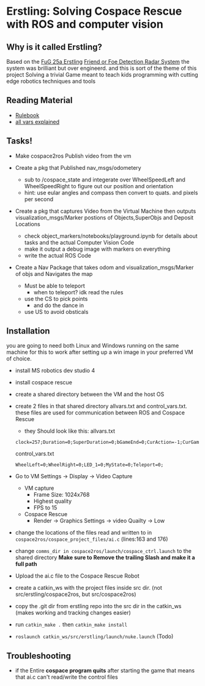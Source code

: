 # Erstling: Solving Cospace Rescue with ROS and computer vision 

## Why is it called Erstling?
Based on the [FuG 25a Erstling](https://en.wikipedia.org/wiki/FuG_25a_Erstling) [Friend or Foe Detection Radar System](https://en.wikipedia.org/wiki/Identification_friend_or_foe) 
the system was brilliant but over engineerd. and this is sort of the theme of this project 
Solving a trivial Game meant to teach kids programming with cutting edge robotics techniques and tools

## Reading Material 
- [Rulebook](https://junior.robocup.org/wp-content/uploads/2019Rules/2019_RescueSimulation_Final.pdf)
- [all vars explained](http://cospacerobot.org/documents/CSR-Rescue%202016%20Help%20(Secondary)/index.html#!advancedConditions)

## Tasks!

- Make cospace2ros Publish video from the vm

- Create a pkg that Published nav_msgs/odometery 
    - sub to /cospace_state and integerate over WheelSpeedLeft and WheelSpeedRight to figure out our position and orientation 
    - hint: use eular angles and compass then convert to quats. and pixels per second

- Create a pkg that captures Video from the Virtual Machine then outputs visualization_msgs/Marker postions of Objects,SuperObjs and Deposit Locations
    - check object_markers/notebooks/playground.ipynb for details about tasks and the actual Computer Vision Code
    - make it output a debug image with markers on everything
    - write the actual ROS Code
    
- Create a Nav Package that takes odom and visualization_msgs/Marker of objs and Navigates the map
    - Must be able to teleport 
        - when to teleport? idk read the rules
    - use the CS to pick points
        - and do the dance in 
    - use US to avoid obsticals 

## Installation
you are going to need both Linux and Windows running on the same machine for this to work
after setting up a win image in your preferred VM of choice.

- install MS robotics dev studio 4
- install cospace rescue
- create a shared directory between the VM and the host OS
- create 2 files in that shared directory allvars.txt and control_vars.txt. these files are used for communication between ROS and Cospace Rescue
    - they Should look like this:
    allvars.txt
    
    ``` 
    clock=257;Duration=0;SuperDuration=0;bGameEnd=0;CurAction=-1;CurGame=0;SuperObj_Num=0;SuperObj_X=0;SuperObj_Y=0;Teleport=0;LoadedObjects=0;US_Front=9;US_Left=19;US_Right=86;CSLeft_R=231;CSLeft_G=40;CSLeft_B=42;CSRight_R=204;CSRight_G=217;CSRight_B=255;PositionX=0;PositionY=0;TM_State=1;Compass=280;Time=132;WheelLeft=0;WheelRight=0;LED_1=0;MyState=0;
    ```

    control_vars.txt
    ```
    WheelLeft=0;WheelRight=0;LED_1=0;MyState=0;Teleport=0;
    ```

- Go to VM Settings -> Display -> Video Capture 
    - VM capture
        - Frame Size: 1024x768
        - Highest quality 
        - FPS to 15
    - Cospace Rescue 
        - Render -> Graphics Settings -> video Quailty -> Low

- change the locations of the files read and written to in ```cospace2ros/cospace_project_files/ai.c``` (lines:163 and 176)
- change ```comms_dir in cospace2ros/launch/cospace_ctrl.launch``` to the shared directory **Make sure to Remove the trailing Slash and make it a full path** 
- Upload the ai.c file to the Cospace Rescue Robot
- create a catkin_ws with the project files inside src dir. (not src/erstling/cospace2ros, but src/cospace2ros)
- copy the .git dir from erstling repo into the src dir in the catkin_ws (makes working and tracking changes easier)
- run ```catkin_make .``` then ```catkin_make install```
- ```roslaunch catkin_ws/src/erstling/launch/nuke.launch``` (Todo)

## Troubleshooting
- if the Entire **cospace program quits** after starting the game that means that ai.c can't read/write the control files 
